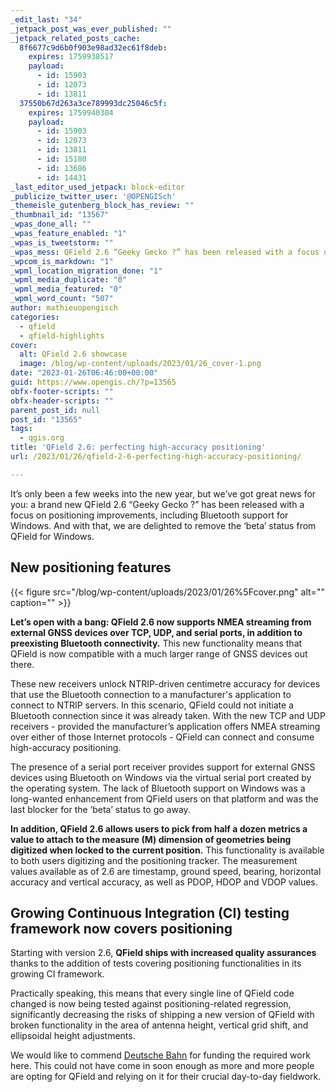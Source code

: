 ```yaml
---
_edit_last: "34"
_jetpack_post_was_ever_published: ""
_jetpack_related_posts_cache:
  8f6677c9d6b0f903e98ad32ec61f8deb:
    expires: 1759938517
    payload:
      - id: 15903
      - id: 12073
      - id: 13811
  37550b67d263a3ce789993dc25046c5f:
    expires: 1759940304
    payload:
      - id: 15903
      - id: 12073
      - id: 13811
      - id: 15180
      - id: 13686
      - id: 14431
_last_editor_used_jetpack: block-editor
_publicize_twitter_user: '@OPENGISch'
_themeisle_gutenberg_block_has_review: ""
_thumbnail_id: "13567"
_wpas_done_all: ""
_wpas_feature_enabled: "1"
_wpas_is_tweetstorm: ""
_wpas_mess: QField 2.6 “Geeky Gecko ?” has been released with a focus on positioning improvements, including Bluetooth support for Windows. And with that, we are delighted to remove the ‘beta’ status from QField for Windows.
_wpcom_is_markdown: "1"
_wpml_location_migration_done: "1"
_wpml_media_duplicate: "0"
_wpml_media_featured: "0"
_wpml_word_count: "507"
author: mathieuopengisch
categories:
  - qfield
  - qfield-highlights
cover:
  alt: QField 2.6 showcase
  image: /blog/wp-content/uploads/2023/01/26_cover-1.png
date: "2023-01-26T06:46:00+00:00"
guid: https://www.opengis.ch/?p=13565
obfx-footer-scripts: ""
obfx-header-scripts: ""
parent_post_id: null
post_id: "13565"
tags:
  - qgis.org
title: 'QField 2.6: perfecting high-accuracy positioning'
url: /2023/01/26/qfield-2-6-perfecting-high-accuracy-positioning/

---
```

It’s only been a few weeks into the new year, but we’ve got great news for you: a brand new QField 2.6 “Geeky Gecko ?” has been released with a focus on positioning improvements, including Bluetooth support for Windows. And with that, we are delighted to remove the ‘beta’ status from QField for Windows.

## New positioning features

{{< figure src="/blog/wp-content/uploads/2023/01/26%5Fcover.png" alt="" caption="" >}}

**Let’s open with a bang: QField 2.6 now supports NMEA streaming from external GNSS devices over TCP, UDP, and serial ports, in addition to preexisting Bluetooth connectivity.** This new functionality means that QField is now compatible with a much larger range of GNSS devices out there.

These new receivers unlock NTRIP-driven centimetre accuracy for devices that use the Bluetooth connection to a manufacturer's application to connect to NTRIP servers. In this scenario, QField could not initiate a Bluetooth connection since it was already taken. With the new TCP and UDP receivers - provided the manufacturer’s application offers NMEA streaming over either of those Internet protocols - QField can connect and consume high-accuracy positioning.

The presence of a serial port receiver provides support for external GNSS devices using Bluetooth on Windows via the virtual serial port created by the operating system. The lack of Bluetooth support on Windows was a long-wanted enhancement from QField users on that platform and was the last blocker for the ‘beta’ status to go away.

**In addition, QField 2.6 allows users to pick from half a dozen metrics a value to attach to the measure (M) dimension of geometries being digitized when locked to the current position.** This functionality is available to both users digitizing and the positioning tracker. The measurement values available as of 2.6 are timestamp, ground speed, bearing, horizontal accuracy and vertical accuracy, as well as PDOP, HDOP and VDOP values.

## Growing Continuous Integration (CI) testing framework now covers positioning

Starting with version 2.6, **QField ships with increased quality assurances** thanks to the addition of tests covering positioning functionalities in its growing CI framework.

Practically speaking, this means that every single line of QField code changed is now being tested against positioning-related regression, significantly decreasing the risks of shipping a new version of QField with broken functionality in the area of antenna height, vertical grid shift, and ellipsoidal height adjustments.

We would like to commend [Deutsche Bahn](https://www.bahn.com/en) for funding the required work here. This could not have come in soon enough as more and more people are opting for QField and relying on it for their crucial day-to-day fieldwork.
